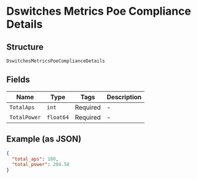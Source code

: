 
# Dswitches Metrics Poe Compliance Details

## Structure

`DswitchesMetricsPoeComplianceDetails`

## Fields

| Name | Type | Tags | Description |
|  --- | --- | --- | --- |
| `TotalAps` | `int` | Required | - |
| `TotalPower` | `float64` | Required | - |

## Example (as JSON)

```json
{
  "total_aps": 180,
  "total_power": 204.58
}
```

